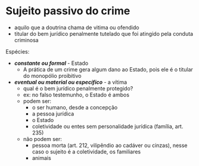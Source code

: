 # Sujeito passivo do crime
- aquilo que a doutrina chama de vitima ou ofendido
- titular do bem jurídico penalmente tutelado que foi atingido pela conduta criminosa



Espécies:
- **_constante ou formal_** - Estado
  - A prática de um crime gera algum dano ao Estado, pois ele é o titular do monopólio proibitivo
- **_eventual ou material ou específico_** - a vítima
  - qual é o bem jurídico penalmente protegido?
  - ex: no falso testemunho, o Estado é ambos
  - podem ser:
    - o ser humano, desde a concepção
    - a pessoa jurídica
    - o Estado
    - coletividade ou entes sem personalidade jurídica (família, art. 235)
  - não podem ser:
    - pessoa morta (art. 212, vilipêndio ao cadáver ou cinzas), nesse caso o sujeito é a coletividade, os familiares
    - animais